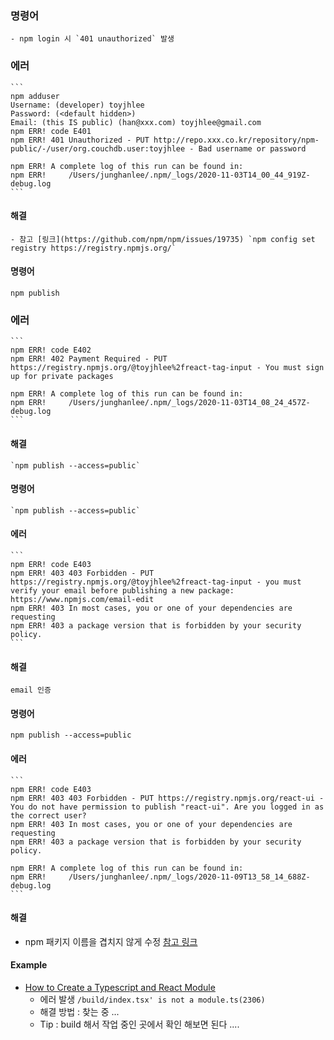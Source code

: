 ### 명령어

    - npm login 시 `401 unauthorized` 발생

### 에러

    ```
    npm adduser
    Username: (developer) toyjhlee
    Password: (<default hidden>)
    Email: (this IS public) (han@xxx.com) toyjhlee@gmail.com
    npm ERR! code E401
    npm ERR! 401 Unauthorized - PUT http://repo.xxx.co.kr/repository/npm-public/-/user/org.couchdb.user:toyjhlee - Bad username or password

    npm ERR! A complete log of this run can be found in:
    npm ERR!     /Users/junghanlee/.npm/_logs/2020-11-03T14_00_44_919Z-debug.log
    ```

#### 해결

    - 참고 [링크](https://github.com/npm/npm/issues/19735) `npm config set registry https://registry.npmjs.org/`

#### 명령어

    npm publish

### 에러

    ```
    npm ERR! code E402
    npm ERR! 402 Payment Required - PUT https://registry.npmjs.org/@toyjhlee%2freact-tag-input - You must sign up for private packages

    npm ERR! A complete log of this run can be found in:
    npm ERR!     /Users/junghanlee/.npm/_logs/2020-11-03T14_08_24_457Z-debug.log
    ```

#### 해결

    `npm publish --access=public`

#### 명령어

    `npm publish --access=public`

#### 에러

    ```
    npm ERR! code E403
    npm ERR! 403 403 Forbidden - PUT https://registry.npmjs.org/@toyjhlee%2freact-tag-input - you must verify your email before publishing a new package: https://www.npmjs.com/email-edit
    npm ERR! 403 In most cases, you or one of your dependencies are requesting
    npm ERR! 403 a package version that is forbidden by your security policy.
    ```

#### 해결

    email 인증

#### 명령어

    npm publish --access=public

#### 에러

    ```
    npm ERR! code E403
    npm ERR! 403 403 Forbidden - PUT https://registry.npmjs.org/react-ui - You do not have permission to publish "react-ui". Are you logged in as the correct user?
    npm ERR! 403 In most cases, you or one of your dependencies are requesting
    npm ERR! 403 a package version that is forbidden by your security policy.

    npm ERR! A complete log of this run can be found in:
    npm ERR!     /Users/junghanlee/.npm/_logs/2020-11-09T13_58_14_688Z-debug.log
    ```

#### 해결

-   npm 패키지 이름을 겹치지 않게 수정 [참고 링크](https://thebook.io/080229/ch05/05-01/)

#### Example

-   [How to Create a Typescript and React Module](https://www.pluralsight.com/guides/react-typescript-module-create)
    -   에러 발생 `/build/index.tsx' is not a module.ts(2306)`
    -   해결 방법 : 찾는 중 ...
    -   Tip : build 해서 작업 중인 곳에서 확인 해보면 된다 ....
